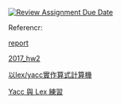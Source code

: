 [![Review Assignment Due Date](https://classroom.github.com/assets/deadline-readme-button-24ddc0f5d75046c5622901739e7c5dd533143b0c8e959d652212380cedb1ea36.svg)](https://classroom.github.com/a/WJCJpGY2)

Referencr:

[report](https://hackmd.io/@chungmin-yu/compiler_hw2)

[2017_hw2](https://github.com/rapirent/compiler_hw2)

[以lex/yacc實作算式計算機](https://good-ed.blogspot.com/2010/04/lexyacc.html)

[Yacc 與 Lex 練習](http://morris821028.github.io/2014/05/12/oj/uva/uva-11291-with-yacc/)
